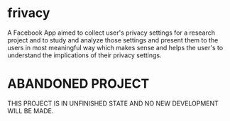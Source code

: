 frivacy
=======

A Facebook App aimed to collect user's privacy settings for a research project and to study and analyze those settings and present them to the users in most meaningful way which makes sense and helps the user's to understand the implications of their privacy settings.

ABANDONED PROJECT
=================
THIS PROJECT IS IN UNFINISHED STATE AND NO NEW DEVELOPMENT WILL BE MADE.
